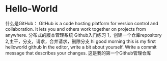 # Hello-World
什么是GitHub：
GitHub is a code hosting platform for version control and collaboration. 
It lets you and others work together on projects from anywhere.
分布式的版本管理系统
Github入门练习
1，创建一个仓库repository
2,主干，分支，请求，合并请求，删除分支
hi good morning this is my first helloworld github
In the editor, write a bit about yourself.
Write a commit message that describes your changes.
这是我的第一个Github管理仓库

